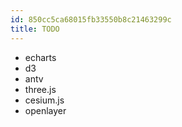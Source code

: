 ```yaml
---
id: 850cc5ca68015fb33550b8c21463299c
title: TODO
---
```


- echarts
- d3
- antv
- three.js
- cesium.js
- openlayer
